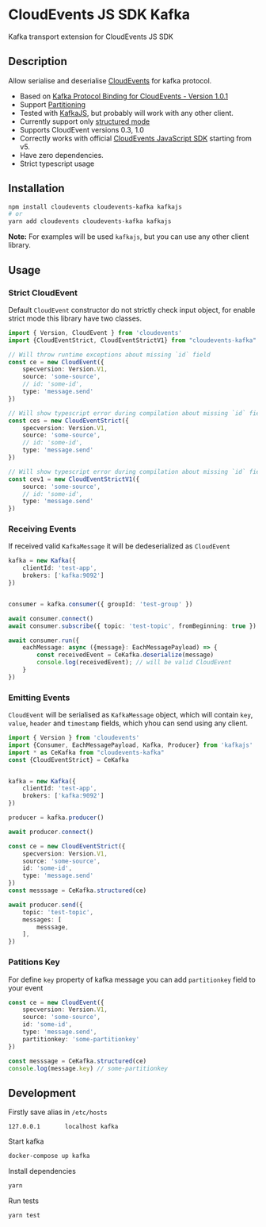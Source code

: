 # CloudEvents JS SDK Kafka

Kafka transport extension for CloudEvents JS SDK

## Description

Allow serialise and deserialise [CloudEvents](https://github.com/cloudevents/spec) for kafka protocol.

* Based on [Kafka Protocol Binding for CloudEvents - Version 1.0.1](https://github.com/cloudevents/spec/blob/v1.0.1/kafka-protocol-binding.md)
* Support [Partitioning](https://github.com/cloudevents/spec/blob/v1.0.1/extensions/partitioning.md)
* Tested with [KafkaJS](https://github.com/tulios/kafkajs), but probably will work with any other client.
* Currently support only [structured mode](https://github.com/cloudevents/spec/blob/v1.0.1/kafka-protocol-binding.md#33-structured-content-mode)
* Supports CloudEvent versions 0.3, 1.0
* Correctly works with official [CloudEvents JavaScript SDK](https://github.com/cloudevents/sdk-javascript) starting from v5.
* Have zero dependencies.
* Strict typescript usage

## Installation

```bash
npm install cloudevents cloudevents-kafka kafkajs
# or
yarn add cloudevents cloudevents-kafka kafkajs
```

**Note:** For examples will be used `kafkajs`, but you can use any other client library.

## Usage

### Strict CloudEvent

Default `CloudEvent` constructor do not strictly check input object,
for enable strict mode this library have two classes.

```ts
import { Version, CloudEvent } from 'cloudevents'
import {CloudEventStrict, CloudEventStrictV1} from "cloudevents-kafka"

// Will throw runtime exceptions about missing `id` field
const ce = new CloudEvent({
    specversion: Version.V1,
    source: 'some-source',
    // id: 'some-id',
    type: 'message.send'
})

// Will show typescript error during compilation about missing `id` field
const ces = new CloudEventStrict({
    specversion: Version.V1,
    source: 'some-source',
    // id: 'some-id',
    type: 'message.send'
})

// Will show typescript error during compilation about missing `id` field
const cev1 = new CloudEventStrictV1({
    source: 'some-source',
    // id: 'some-id',
    type: 'message.send'
})
```

### Receiving Events

If received valid `KafkaMessage` it will be dedeserialized as `CloudEvent`

```ts
kafka = new Kafka({
    clientId: 'test-app',
    brokers: ['kafka:9092']
})


consumer = kafka.consumer({ groupId: 'test-group' })

await consumer.connect()
await consumer.subscribe({ topic: 'test-topic', fromBeginning: true })

await consumer.run({
    eachMessage: async ({message}: EachMessagePayload) => {
        const receivedEvent = CeKafka.deserialize(message)
        console.log(receivedEvent); // will be valid CloudEvent
    }
})
```

### Emitting Events

`CloudEvent` will be serialised as `KafkaMessage` object, which will contain `key`, `value`, `header` and `timestamp` fields, which yhou can send using any client.

```ts
import { Version } from 'cloudevents'
import {Consumer, EachMessagePayload, Kafka, Producer} from 'kafkajs'
import * as CeKafka from "cloudevents-kafka"
const {CloudEventStrict} = CeKafka


kafka = new Kafka({
    clientId: 'test-app',
    brokers: ['kafka:9092']
})

producer = kafka.producer()

await producer.connect()

const ce = new CloudEventStrict({
    specversion: Version.V1,
    source: 'some-source',
    id: 'some-id',
    type: 'message.send'
})
const messsage = CeKafka.structured(ce)

await producer.send({
    topic: 'test-topic',
    messages: [
        messsage,
    ],
})

```

### Patitions Key

For define `key` property of kafka message you can add `partitionkey` field to your event

```ts
const ce = new CloudEvent({
    specversion: Version.V1,
    source: 'some-source',
    id: 'some-id',
    type: 'message.send',
    partitionkey: 'some-partitionkey'
})

const messsage = CeKafka.structured(ce)
console.log(message.key) // some-partitionkey
```

## Development

Firstly save alias in `/etc/hosts`

```/etc/hosts
127.0.0.1       localhost kafka
```

Start kafka

```bash
docker-compose up kafka
```

Install dependencies

```bash
yarn
```

Run tests

```bash
yarn test
```

